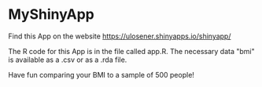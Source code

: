 # MyShinyApp

Find this App on the website https://ulosener.shinyapps.io/shinyapp/

The R code for this App is in the file called app.R. 
The necessary data "bmi" is available as a .csv or as a .rda file. 

Have fun comparing your BMI to a sample of 500 people!
